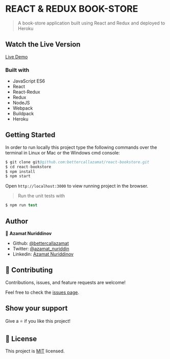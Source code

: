 # REACT & REDUX BOOK-STORE

> A book-store application built using React and Redux and deployed to Heroku

## Watch the Live Version

[Live Demo](https://azamats-bookstore.herokuapp.com/)

### Built with

- JavaScript ES6
- React
- React-Redux
- Redux
- NodeJS
- Webpack
- Buildpack
- Heroku


## Getting Started

In order to run locally this project type the following commands over the terminal in Linux or Mac or the Windows cmd console:

```s
$ git clone git@github.com:bettercallazamat/react-bookstore.git
$ cd react-bookstore
$ npm install
$ npm start

```

Open `http://localhost:3000` to view running project in the browser.

> Run the unit tests with
```s
$ npm run test
```

## Author

👤 **Azamat Nuriddinov**

- Github: [@bettercallazamat](https://github.com/bettercallazamat)
- Twitter: [@azamat_nuriddin](https://twitter.com/azamat_nuriddin)
- Linkedin: [Azamat Nuriddinov](https://www.linkedin.com/in/azamat-nuriddinov/)


## 🤝 Contributing

Contributions, issues, and feature requests are welcome!

Feel free to check the [issues page](https://github.com/bettercallazamat/react-bookstore/issues).

## Show your support

Give a ⭐️ if you like this project!

## 📝 License

This project is [MIT](LICENSE) licensed.
